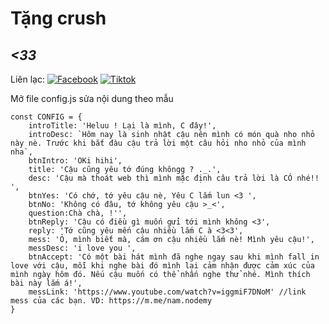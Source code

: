 # Tặng crush
## _<33_

Liên lạc: 
[![Facebook](https://i.imgur.com/GRqy96ts.jpg)](https://www.facebook.com/nam.nodemy)
[![Tiktok](https://i.imgur.com/Nbfl1E7t.jpg)](https://www.tiktok.com/@manindev)

Mở file config.js sửa nội dung theo mẫu
```
const CONFIG = {
    introTitle: 'Heluu ! Lại là mình, C đây!',
    introDesc: `Hôm nay là sinh nhật cậu nên mình có món quà nho nhỏ này nè. Trước khi bắt đàu cậu trả lời một câu hỏi nho nhỏ của mình nha`,
    btnIntro: 'OKi hihi',
    title: 'Cậu cũng yêu tớ đúng khôngg ? ._.',
    desc: 'Cậu mà thoát web thì mình mặc định câu trả lời là CÓ nhé!! ',
    btnYes: 'Có chớ, tớ yêu cậu nè, Yêu C lắm lun <3 ',
    btnNo: 'Không có đâu, tớ không yêu cậu >_<',
    question:Chà chà, !'',
    btnReply: 'Cậu có điều gì muốn gửi tới mình không <3',
    reply: 'Tớ cũng yêu mến cậu nhiều lắm C à <3<3',
    mess: 'Ỏ, mình biết mà, cám ơn cậu nhiều lắm nè! Mình yêu cậu!',
    messDesc: 'i love you ',
    btnAccept: 'Có một bài hát mình đã nghe ngay sau khi mình fall in love với cậu, mỗi khi nghe bài đó mình lại cảm nhận được cảm xúc của mình ngày hôm đó. Nếu cậu muốn có thể nhấn nghe thử nhé. Mình thích bài này lắm á!',
    messLink: 'https://www.youtube.com/watch?v=iggmiF7DNoM' //link mess của các bạn. VD: https://m.me/nam.nodemy
}
```

